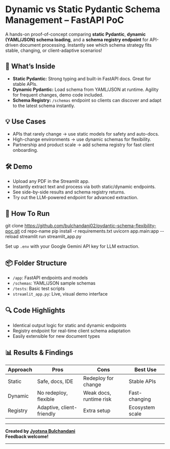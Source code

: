 # Dynamic vs Static Pydantic Schema Management – FastAPI PoC

A hands-on proof-of-concept comparing **static Pydantic**, **dynamic (YAML/JSON) schema loading**, and a **schema registry endpoint** for API-driven document processing. Instantly see which schema strategy fits stable, changing, or client-adaptive scenarios!

## 🚦 What’s Inside

- **Static Pydantic:** Strong typing and built-in FastAPI docs. Great for stable APIs.
- **Dynamic Pydantic:** Load schema from YAML/JSON at runtime. Agility for frequent changes, demo code included.
- **Schema Registry:** `/schemas` endpoint so clients can discover and adapt to the latest schema instantly.

## 💡 Use Cases

- APIs that rarely change → use static models for safety and auto-docs.
- High-change environments → use dynamic schemas for flexibility.
- Partnership and product scale → add schema registry for fast client onboarding.

## 🛠️ Demo

- Upload any PDF in the Streamlit app.
- Instantly extract text and process via both static/dynamic endpoints.
- See side-by-side results and schema registry returns.
- Try out the LLM-powered endpoint for advanced extraction.

## 🚀 How To Run

git clone https://github.com/bulchandani02/pydantic-schema-flexibility-poc.git
cd repo-name
pip install -r requirements.txt
uvicorn app.main:app --reload
streamlit run streamlit_app.py




Set up `.env` with your Google Gemini API key for LLM extraction.

## 📦 Folder Structure

- `/app`: FastAPI endpoints and models  
- `/schemas`: YAML/JSON sample schemas  
- `/tests`: Basic test scripts  
- `streamlit_app.py`: Live, visual demo interface

## 🔍 Code Highlights

- Identical output logic for static and dynamic endpoints
- Registry endpoint for real-time client schema adaptation
- Easily extensible for new document types

## 📊 Results & Findings

| Approach  | Pros                       | Cons                   | Best Use      |
|-----------|----------------------------|------------------------|---------------|
| Static    | Safe, docs, IDE            | Redeploy for change    | Stable APIs   |
| Dynamic   | No redeploy, flexible      | Weak docs, runtime risk| Fast-changing |
| Registry  | Adaptive, client-friendly  | Extra setup            | Ecosystem scale|



---

**Created by [Jyotsna Bulchandani](https://linkedin.com/in/jyotsna-bulchandani)**  
**Feedback welcome!**

---
